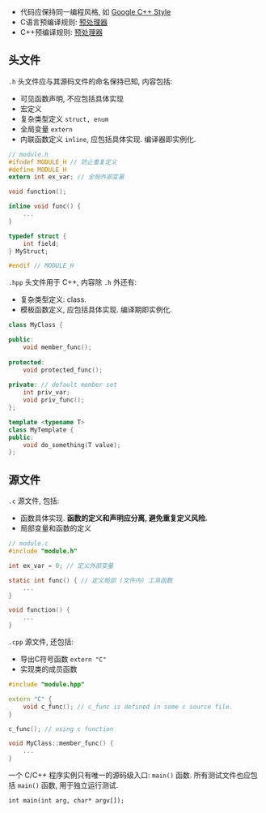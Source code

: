 - 代码应保持同一编程风格, 如 [Google C++ Style](../C++/Google%20C++%20Style.md)
- C语言预编译规则: [预处理器](预处理器.md)
- C++预编译规则: [预处理器](../C++/开发工具/预处理器.md)

## 头文件

`.h` 头文件应与其源码文件的命名保持已知, 内容包括:
- 可见函数声明, 不应包括具体实现
- 宏定义
- 复杂类型定义 `struct, enum`
- 全局变量 `extern`
- 内联函数定义 `inline`, 应包括具体实现. 编译器即实例化.

```c
// module.h
#ifndef MODULE_H // 防止重复定义
#define MODULE_H 
extern int ex_var; // 全局外部变量

void function();

inline void func() {
	...
}

typedef struct {
	int field;
} MyStruct;

#endif // MODULE_H
```

`.hpp` 头文件用于 C++, 内容除 `.h` 外还有:
- 复杂类型定义: class. 
- 模板函数定义, 应包括具体实现. 编译期即实例化.

```cpp
class MyClass {

public:
	void member_func();
	
protected:
	void protected_func();
	
private: // default member set
	int priv_var;
	void priv_func();
};

template <typename T>
class MyTemplate {
public: 
	void do_something(T value);
};
```

## 源文件

`.c` 源文件, 包括:
- 函数具体实现. **函数的定义和声明应分离, 避免重复定义风险.**
- 局部变量和函数的定义

```c
// module.c
#include "module.h"

int ex_var = 0; // 定义外部变量

static int func() { // 定义局部 (文件内) 工具函数
	...
}

void function() {
	...
}
```

`.cpp` 源文件, 还包括:
- 导出C符号函数 `extern "C"`
- 实现类的成员函数

```cpp
#include "module.hpp"

extern "C" {
	void c_func(); // c_func is defined in some c source file.
}

c_func(); // using c function

void MyClass::member_func() {
	...
}
```

一个 C/C++ 程序实例只有唯一的源码级入口: `main()` 函数. 所有测试文件也应包括 `main()` 函数, 用于独立运行测试.

```
int main(int arg, char* argv[]);
```

